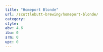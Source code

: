 ```yaml
---
title: "Homeport Blonde"
url: /scuttlebutt-brewing/homeport-blonde/
category: 
style: 
abv: 4.6
ibu: 0
srm: 0
upc: 0
---
```


